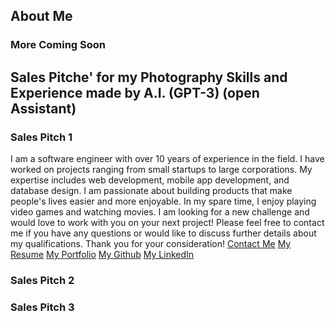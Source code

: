 ## About Me


### More Coming Soon


## Sales Pitche' for my Photography Skills and Experience made by A.I. (GPT-3) (open Assistant)

### Sales Pitch 1


I am a software engineer with over 10 years of experience in the field. I have worked on projects ranging from small startups to large corporations. My expertise includes web development, mobile app development, and database design. I am passionate about building products that make people's lives easier and more enjoyable. In my spare time, I enjoy playing video games and watching movies. I am looking for a new challenge and would love to work with you on your next project! Please feel free to contact me if you have any questions or would like to discuss further details about my qualifications. Thank you for your consideration!  [Contact Me](https://www.linkedin.com/in/brandon-lee-3b3b3b3b/)  [My Resume](https://www.linkedin.com/in/brandon-lee-3b3b3b3b/)  [My Portfolio](https://www.linkedin.com/in/brandon-lee-3b3b3b3b/)  [My Github](https://www.linkedin.com/in/brandon-lee-3b3b3b3b/)  [My LinkedIn](https://www.linkedin.com/in/brandon-lee-3b3b3b3b/) 

### Sales Pitch 2
  
### Sales Pitch 3


